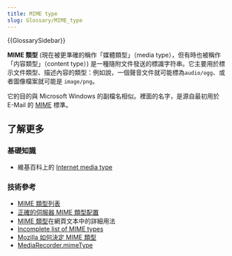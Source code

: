 ```yaml
---
title: MIME type
slug: Glossary/MIME_type
---
```


{{GlossarySidebar}}

**MIME 類型** (現在被更準確的稱作「媒體類型」（media type），但有時也被稱作「内容類型」（content type）) 是一種隨附文件發送的標識字符串。它主要用於標示文件類型、描述內容的類型：例如說，一個聲音文件就可能標為`audio/ogg`、或者圖像檔案就可能是 `image/png`。

它的目的與 Microsoft Windows 的副檔名相似。裡面的名字，是源自最初用於 E-Mail 的 [MIME](/zh-TW/docs/Glossary/mime) 標準。

## 了解更多

### 基礎知識

- 維基百科上的 [Internet media type](https://zh.wikipedia.org/wiki/Internet_media_type)

### 技術參考

- [MIME 類型列表](https://www.iana.org/assignments/media-types/media-types.xhtml)
- [正確的伺服器 MIME 類型配置](/zh-TW/docs/Properly_Configuring_Server_MIME_Types)
- [MIME 類型](/zh-TW/docs/Web/HTTP/Basics_of_HTTP/MIME_types)在網頁文本中的詳細用法
- [Incomplete list of MIME types](/zh-TW/docs/Web/HTTP/Basics_of_HTTP/MIME_types/Complete_list_of_MIME_types)
- [Mozilla 如何決定 MIME 類型](/zh-TW/docs/Mozilla/How_Mozilla_determines_MIME_Types)
- [MediaRecorder.mimeType](/zh-TW/docs/Web/API/MediaRecorder/mimeType)
